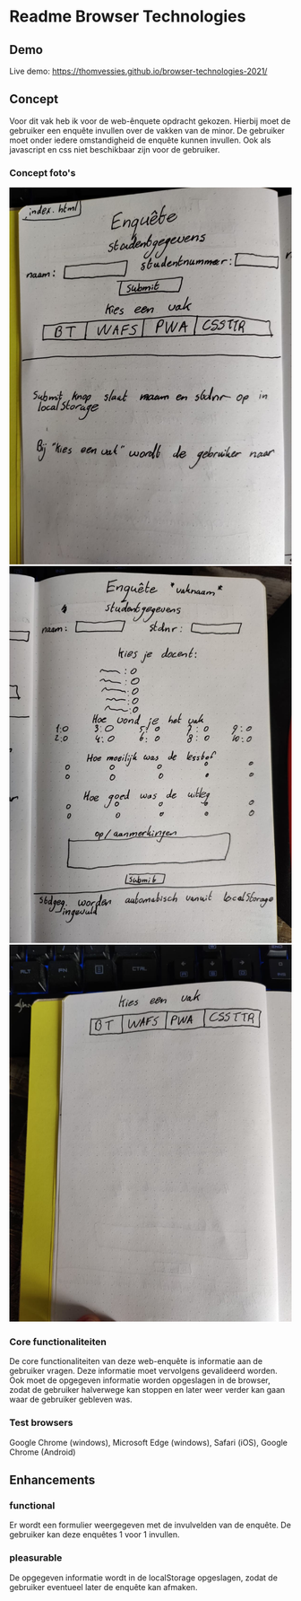 # Readme Browser Technologies

## Demo
Live demo: https://thomvessies.github.io/browser-technologies-2021/

## Concept
Voor dit vak heb ik voor de web-ênquete opdracht gekozen. Hierbij moet de gebruiker een enquête invullen over de vakken van de minor. De gebruiker moet onder iedere omstandigheid de enquête kunnen invullen. Ook als javascript en css niet beschikbaar zijn voor de gebruiker.

### Concept foto's
![alt text](https://github.com/thomvessies/browser-technologies-2021/blob/master/img/1.jpeg)
![alt text](https://github.com/thomvessies/browser-technologies-2021/blob/master/img/2.jpeg)
![alt text](https://github.com/thomvessies/browser-technologies-2021/blob/master/img/3.jpeg)

### Core functionaliteiten
De core functionaliteiten van deze web-enquête is informatie aan de gebruiker vragen. Deze informatie moet vervolgens gevalideerd worden. Ook moet de opgegeven informatie worden opgeslagen in de browser, zodat de gebruiker halverwege kan stoppen en later weer verder kan gaan waar de gebruiker gebleven was.

### Test browsers
Google Chrome (windows), Microsoft Edge (windows), Safari (iOS), Google Chrome (Android)

## Enhancements

### functional
Er wordt een formulier weergegeven met de invulvelden van de enquête. De gebruiker kan deze enquêtes 1 voor 1 invullen.

### pleasurable
De opgegeven informatie wordt in de localStorage opgeslagen, zodat de gebruiker eventueel later de enquête kan afmaken.

